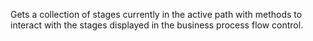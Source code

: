 Gets a collection of stages currently in the active path with methods to interact with the stages displayed in the business process flow control.